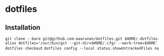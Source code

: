 # dotfiles

## Installation
```git clone --bare git@github.com:aaarunan/dotfiles.git $HOME/.dotfiles```
```alias dotfiles='/usr/bin/git --git-dir=$HOME/.cfg/ --work-tree=$HOME'```
```dotfiles checkout```
```dotfiles config --local status.showUntrackedFiles no```
